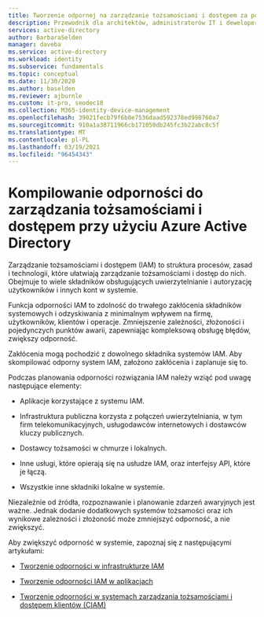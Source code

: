 ```yaml
---
title: Tworzenie odpornej na zarządzanie tożsamościami i dostępem za pomocą Azure Active Directory
description: Przewodnik dla architektów, administratorów IT i deweloperów na potrzeby tworzenia odporności na zakłócenia w systemach tożsamości.
services: active-directory
author: BarbaraSelden
manager: daveba
ms.service: active-directory
ms.workload: identity
ms.subservice: fundamentals
ms.topic: conceptual
ms.date: 11/30/2020
ms.author: baselden
ms.reviewer: ajburnle
ms.custom: it-pro, seodec18
ms.collection: M365-identity-device-management
ms.openlocfilehash: 39021fecb79f6b8e7536daad592378ed998760a7
ms.sourcegitcommit: 910a1a38711966cb171050db245fc3b22abc8c5f
ms.translationtype: MT
ms.contentlocale: pl-PL
ms.lasthandoff: 03/19/2021
ms.locfileid: "96454343"
---
```

# <a name="building-resilience-into-identity-and-access-management-with-azure-active-directory"></a>Kompilowanie odporności do zarządzania tożsamościami i dostępem przy użyciu Azure Active Directory

Zarządzanie tożsamościami i dostępem (IAM) to struktura procesów, zasad i technologii, które ułatwiają zarządzanie tożsamościami i dostęp do nich. Obejmuje to wiele składników obsługujących uwierzytelnianie i autoryzację użytkowników i innych kont w systemie.

Funkcja odporności IAM to zdolność do trwałego zakłócenia składników systemowych i odzyskiwania z minimalnym wpływem na firmę, użytkowników, klientów i operacje. Zmniejszenie zależności, złożoności i pojedynczych punktów awarii, zapewniając kompleksową obsługę błędów, zwiększy odporność.

Zakłócenia mogą pochodzić z dowolnego składnika systemów IAM. Aby skompilować odporny system IAM, założono zakłócenia i zaplanuje się to. 

Podczas planowania odporności rozwiązania IAM należy wziąć pod uwagę następujące elementy: 

* Aplikacje korzystające z systemu IAM.

* Infrastruktura publiczna korzysta z połączeń uwierzytelniania, w tym firm telekomunikacyjnych, usługodawców internetowych i dostawców kluczy publicznych.

* Dostawcy tożsamości w chmurze i lokalnych.

* Inne usługi, które opierają się na usłudze IAM, oraz interfejsy API, które je łączą.

* Wszystkie inne składniki lokalne w systemie.

Niezależnie od źródła, rozpoznawanie i planowanie zdarzeń awaryjnych jest ważne. Jednak dodanie dodatkowych systemów tożsamości oraz ich wynikowe zależności i złożoność może zmniejszyć odporność, a nie zwiększyć.

Aby zwiększyć odporność w systemie, zapoznaj się z następującymi artykułami:

* [Tworzenie odporności w infrastrukturze IAM](resilience-in-infrastructure.md)

* [Tworzenie odporności IAM w aplikacjach](resilience-app-development-overview.md)

* [Tworzenie odporności w systemach zarządzania tożsamościami i dostępem klientów (CIAM)](resilience-b2c.md)
